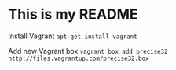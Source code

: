 # This is my README

Install Vagrant `apt-get install vagrant`

Add new Vagrant box `vagrant box add precise32  http://files.vagrantup.com/precise32.box`

